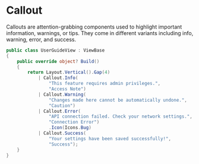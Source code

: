 # Callout

Callouts are attention-grabbing components used to highlight important information, warnings, or tips. They come in different variants including info, warning, error, and success.

```csharp demo-tabs
public class UserGuideView : ViewBase
{
    public override object? Build()
    {
        return Layout.Vertical().Gap(4)
            | Callout.Info(
                "This feature requires admin privileges.",
                "Access Note")
            | Callout.Warning(
                "Changes made here cannot be automatically undone.",
                "Caution")
            | Callout.Error(
                "API connection failed. Check your network settings.",
                "Connection Error")
                .Icon(Icons.Bug)
            | Callout.Success(
                "Your settings have been saved successfully!",
                "Success");
    }
}
```

<WidgetDocs Type="Ivy.Callout" ExtensionTypes="Ivy.CalloutExtensions" SourceUrl="https://github.com/Ivy-Interactive/Ivy-Framework/blob/main/Ivy/Widgets/Primitives/Callout.cs"/> 